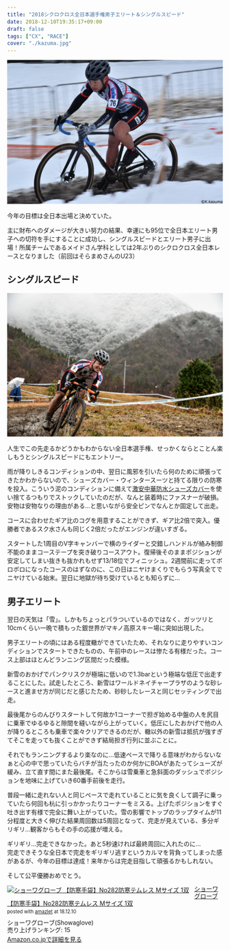 ```yaml
---
title: "2018シクロクロス全日本選手権男子エリート＆シングルスピード"
date: 2018-12-10T19:35:17+09:00
draft: false
tags: ["CX", "RACE"]
cover: "./kazuma.jpg"
---
```

![image](./kazuma.jpg)

今年の目標は全日本出場と決めていた。

主に財布へのダメージが大きい努力の結果、幸運にも95位で全日本エリート男子への切符を手にすることに成功し、シングルスピードとエリート男子に出場！所属チームであるメイドさん学科としては2年ぶりのシクロクロス全日本レースとなりました（前回はそらまめさんのU23）

## シングルスピード

![image](./kikuzo.jpg)

人生でこの先走るかどうかもわからない全日本選手権、せっかくならとことん楽しもうとシングルスピードにもエントリー。

雨が降りしきるコンディションの中、翌日に風邪を引いたら何のために頑張ってきたかわからないので、シューズカバー・ウィンタースーツと持てる限りの防寒を投入。こういう泥のコンディションに備えて[激安中華防水シューズカバー](https://amzn.to/2L7sLI9)を使い捨てるつもりでストックしていたのだが、なんと装着時にファスナーが破損。安物は安物なりの理由がある…と思いながら安全ピンでなんとか固定して出走。

コースに合わせたギア比のコグを用意することができず、ギア比2倍で突入。優勝者であるスク水さんも同じく2倍だったがエンジンが違いすぎる。

スタートした1周目のV字キャンバーで横のライダーと交錯しハンドルが絡み制御不能のままコーステープを突き破りコースアウト。復帰後そのままポジションが安定してしまい抜きも抜かれもせず13/18位でフィニッシュ。2週間前に走ってボロボロになったコースのはずなのに、この日はニヤけまくりでもらう写真全てでニヤけている始末。翌日に地獄が待ち受けているとも知らずに…

## 男子エリート

翌日の天気は「雪」。しかもちょっとパラついているのではなく、ガッツリと10cmくらい一晩で積もった銀世界がマキノ高原スキー場に突如出現した。

男子エリートの頃にはある程度轍ができていたため、それなりに走りやすいコンディションでスタートできたものの、午前中のレースは惨たる有様だった。コース上部はほとんどランニング区間だった模様。

新雪のおかげでパンクリスクが極端に低いので1.3barという極端な低圧で出走することにした。試走したところ、新雪はワールドネイチャープラザのような砂レースと進ませ方が同じだと感じたため、砂砂したレースと同じセッティングで出走。

最後尾からのんびりスタートして何故か1コーナーで担ぎ始める中盤の人を尻目に乗車でゆるゆると隙間を縫いながら上がっていく。低圧にしたおかげで他の人が降りるところも乗車で楽々クリアできるのだが、轍以外の新雪は抵抗が強すぎてそこを走っても抜くことができず結局担ぎ行列に並ぶことに。

それでもランニングするより楽なのに…低速ペースで降りる意味がわからないなぁと心の中で思っていたらバチが当たったのか何かにBOAがあたってシューズが緩み、立て直す間にまた最後尾。そこからは雪乗車と急斜面のダッシュでポジションを地味に上げていき60番手前後を走行。  

普段一緒に走れない人と同じペースで走れていることに気を良くして調子に乗っていたら何回も杭に引っかかったりコーナーをミスる。上げたポジションをすぐ吐き出す有様で完全に舞い上がっていた。雪の影響でトップのラップタイムが11分程度と大きく伸びた結果周回数は5周回となって、完走が見えている、多分ギリギリ…観客からもその手の応援が増える。

ギリギリ…完走できなかった。あと5秒速ければ最終周回に入れたのに…  
完走できそうな全日本で完走をギリギリ逃すというカルマを背負ってしまった感があるが、今年の目標は達成！来年からは完走目指して頑張るかもしれない。

そして公平優勝おめでとう。


<div class="amazlet-box" style="margin-bottom:0px;"><div class="amazlet-image" style="float:left;margin:0px 12px 1px 0px;"><a href="http://www.amazon.co.jp/exec/obidos/ASIN/B007PLDRAC/gensobunya-22/ref=nosim/" name="amazletlink" target="_blank"><img src="https://images-fe.ssl-images-amazon.com/images/I/41Tj6XfAFHL._SL160_.jpg" alt="ショーワグローブ 【防寒手袋】No282防寒テムレス Mサイズ 1双" style="border: none;" /></a></div><div class="amazlet-info" style="line-height:120%; margin-bottom: 10px"><div class="amazlet-name" style="margin-bottom:10px;line-height:120%"><a href="http://www.amazon.co.jp/exec/obidos/ASIN/B007PLDRAC/gensobunya-22/ref=nosim/" name="amazletlink" target="_blank">ショーワグローブ 【防寒手袋】No282防寒テムレス Mサイズ 1双</a><div class="amazlet-powered-date" style="font-size:80%;margin-top:5px;line-height:120%">posted with <a href="http://www.amazlet.com/" title="amazlet" target="_blank">amazlet</a> at 18.12.10</div></div><div class="amazlet-detail">ショーワグローブ(Showaglove) <br />売り上げランキング: 15<br /></div><div class="amazlet-sub-info" style="float: left;"><div class="amazlet-link" style="margin-top: 5px"><a href="http://www.amazon.co.jp/exec/obidos/ASIN/B007PLDRAC/gensobunya-22/ref=nosim/" name="amazletlink" target="_blank">Amazon.co.jpで詳細を見る</a></div></div></div><div class="amazlet-footer" style="clear: left"></div></div>